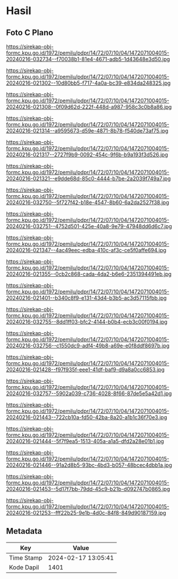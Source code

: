 # Hasil

## Foto C Plano

https://sirekap-obj-formc.kpu.go.id/1972/pemilu/pdpr/14/72/07/10/04/1472071004015-20240216-032734--f70038b1-81e4-4671-adb5-1d43648e3d50.jpg

https://sirekap-obj-formc.kpu.go.id/1972/pemilu/pdpr/14/72/07/10/04/1472071004015-20240216-021302--10d80bb5-f717-4a0a-bc39-e834da248325.jpg

https://sirekap-obj-formc.kpu.go.id/1972/pemilu/pdpr/14/72/07/10/04/1472071004015-20240216-021308--0f09d62d-222f-448d-a987-958c3c0b8a86.jpg

https://sirekap-obj-formc.kpu.go.id/1972/pemilu/pdpr/14/72/07/10/04/1472071004015-20240216-021314--a9595673-d59e-4871-8b78-f540de73af75.jpg

https://sirekap-obj-formc.kpu.go.id/1972/pemilu/pdpr/14/72/07/10/04/1472071004015-20240216-021317--2727f9b9-0092-454c-9f6b-b9a193f3d526.jpg

https://sirekap-obj-formc.kpu.go.id/1972/pemilu/pdpr/14/72/07/10/04/1472071004015-20240216-021321--e9dde68d-85c0-4444-b7be-2a2039f749a7.jpg

https://sirekap-obj-formc.kpu.go.id/1972/pemilu/pdpr/14/72/07/10/04/1472071004015-20240216-032750--5f727f42-b18e-4547-8b60-6a2da2527f38.jpg

https://sirekap-obj-formc.kpu.go.id/1972/pemilu/pdpr/14/72/07/10/04/1472071004015-20240216-032751--4752d501-425e-40a8-9e79-47948dd6d6c7.jpg

https://sirekap-obj-formc.kpu.go.id/1972/pemilu/pdpr/14/72/07/10/04/1472071004015-20240216-021347--4ac49eec-edba-410c-af3c-ce5f0affe694.jpg

https://sirekap-obj-formc.kpu.go.id/1972/pemilu/pdpr/14/72/07/10/04/1472071004015-20240216-021355--0cb2c868-cada-4da2-b6e6-2351394491eb.jpg

https://sirekap-obj-formc.kpu.go.id/1972/pemilu/pdpr/14/72/07/10/04/1472071004015-20240216-021401--b340c8f9-e131-43d4-b3b5-ac3d57115fbb.jpg

https://sirekap-obj-formc.kpu.go.id/1972/pemilu/pdpr/14/72/07/10/04/1472071004015-20240216-032755--8dd1ff03-bfc2-4144-b0b4-ecb3c00f0194.jpg

https://sirekap-obj-formc.kpu.go.id/1972/pemilu/pdpr/14/72/07/10/04/1472071004015-20240216-032756--c1550dc9-adf4-49b8-a69e-e0f8ddf8697b.jpg

https://sirekap-obj-formc.kpu.go.id/1972/pemilu/pdpr/14/72/07/10/04/1472071004015-20240216-021428--f97f935f-eee1-41df-baf9-d9a8a0cc6853.jpg

https://sirekap-obj-formc.kpu.go.id/1972/pemilu/pdpr/14/72/07/10/04/1472071004015-20240216-032757--5902a039-c736-4028-8f66-87de5e5a42d1.jpg

https://sirekap-obj-formc.kpu.go.id/1972/pemilu/pdpr/14/72/07/10/04/1472071004015-20240216-021443--722cb10a-fd50-42ba-8a20-a1b1c36f70e3.jpg

https://sirekap-obj-formc.kpu.go.id/1972/pemilu/pdpr/14/72/07/10/04/1472071004015-20240216-021444--5f7f9ea5-1513-405a-a1a5-dfd2a28e01b1.jpg

https://sirekap-obj-formc.kpu.go.id/1972/pemilu/pdpr/14/72/07/10/04/1472071004015-20240216-021446--91a2d8b5-93bc-4bd3-b057-48bcec4dbb1a.jpg

https://sirekap-obj-formc.kpu.go.id/1972/pemilu/pdpr/14/72/07/10/04/1472071004015-20240216-021453--5d17f7bb-79dd-45c9-b21b-d092747b0865.jpg

https://sirekap-obj-formc.kpu.go.id/1972/pemilu/pdpr/14/72/07/10/04/1472071004015-20240216-021253--fff22b25-9e1b-4d0c-84f8-849d90187159.jpg


## Metadata

| Key        | Value               |
| ---------- | ------------------- |
| Time Stamp | 2024-02-17 13:05:41 |
| Kode Dapil | 1401                |



